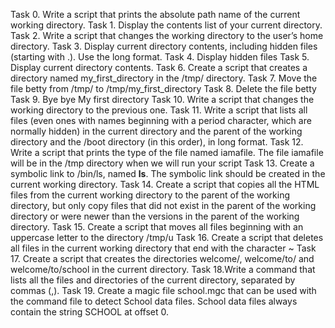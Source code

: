 Task 0. Write a script that prints the absolute path name of the current working directory.
Task 1. Display the contents list of your current directory.
Task 2. Write a script that changes the working directory to the user’s home directory.
Task 3. Display current directory contents, including hidden files (starting with .). Use the long format.
Task 4. Display hidden files
Task 5. Display current directory contents.
Task 6. Create a script that creates a directory named my_first_directory in the /tmp/ directory.
Task 7. Move the file betty from /tmp/ to /tmp/my_first_directory
Task 8. Delete the file betty
Task 9. Bye bye My first directory
Task 10. Write a script that changes the working directory to the previous one.
Task 11. Write a script that lists all files (even ones with names beginning with a period character, which are normally hidden) in the current directory and the parent of the working directory and the /boot directory (in this order), in long format.
Task 12. Write a script that prints the type of the file named iamafile. The file iamafile will be in the /tmp directory when we will run your script
Task 13. Create a symbolic link to /bin/ls, named __ls__. The symbolic link should be created in the current working directory.
Task 14. Create a script that copies all the HTML files from the current working directory to the parent of the working directory, but only copy files that did not exist in the parent of the working directory or were newer than the versions in the parent of the working directory.
Task 15. Create a script that moves all files beginning with an uppercase letter to the directory /tmp/u
Task 16. Create a script that deletes all files in the current working directory that end with the character ~
Task 17. Create a script that creates the directories welcome/, welcome/to/ and welcome/to/school in the current directory.
Task 18.Write a command that lists all the files and directories of the current directory, separated by commas (,).
Task 19. Create a magic file school.mgc that can be used with the command file to detect School data files. School data files always contain the string SCHOOL at offset 0.
